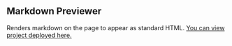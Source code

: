 ## Markdown Previewer
Renders markdown on the page to appear as standard HTML.
[You can view project deployed here.](https://edgarlozano185519.github.io/markdown-previewer-edgar)